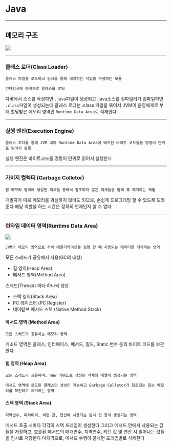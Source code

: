 # Java
---
## 메모리 구조
![](https://img1.daumcdn.net/thumb/R1280x0/?scode=mtistory2&fname=https%3A%2F%2Fblog.kakaocdn.net%2Fdn%2FcQRqku%2Fbtru0vJ6Ixx%2F9qCTW7ChXc80fGfQUrT4B0%2Fimg.png)

---
### 클래스 로더(Class Loader)
```
클래스 파일을 로드하고 링크를 통해 배치하는 작업을 수행하는 모듈

런타임시에 동적으로 클래스를 로딩
```
자바에서 소스를 작성하면 `.java`파일이 생성되고 .java소스를 컴파일러가 컴파일하면 `.class`파일이 생성되는데 클래스 로더는 .class 파일을 묶어서 JVM이 운영체제로 부터 할당받은 메모리 영역인 `Runtime Data Area`로 적재한다

---
### 실행 엔진(Execution Engine)
```
클래스 로더를 통해 JVM 내의 Runtime Data Area에 배치된 바이트 코드들을 명령어 단위로 읽어서 실행
```
실행 엔진은 바이트코드를 명령어 단위로 읽어서 실행한다

---
### 가비지 컬렉터 (Garbage Colletor)
```
힙 메모리 영역에 생성된 객체들 중에서 참조되지 않은 객체들을 탐색 후 제거하는 역할
```
개발자가 따로 메모리를 과닐하지 않아도 되므로, 손쉽게 프로그래밍 할 수 있도록 도와준다
해당 역할을 하는 시간은 정확히 언제인지 알 수 없다

---
### 런타임 데이터 영역(Runtime Data Area)
![](https://img1.daumcdn.net/thumb/R1280x0/?scode=mtistory2&fname=https%3A%2F%2Fblog.kakaocdn.net%2Fdn%2FbZR97z%2FbtrvtdBl1Md%2FLbUk2NVlgDmsKMcBiQ9f4K%2Fimg.png)
```
JVM의 메모리 영역으로 자바 애플리케이션을 실행 할 때 사용되는 데이터를 적재하는 영역
```

모든 스레드가 공유해서 사용(GC의 대상)
- 힙 영역(Heap Area)
- 메서드 영역(Method Area)

스레드(Thread) 마다 하나씩 생성
- 스택 영역(Stack Area)
- PC 레지스터 (PC Register)
- 네이틷브 메서드 스택 (Native Method Stack)

#### 메서드 영역 (Method Area)
```
모든 스레드가 공유하는 메모리 영역
```
메소드 영역은 클래스, 인터페이스, 메서드, 필드, Static 변수 등의 바이트 코드를 보관한다

#### 힙 영역 (Heap Area)
```
모든 스레드가 공유하며, new 키워드로 생성된 객체와 배열이 생성되는 영역

메서드 영역에 로드된 클래스만 생성이 가능하고 Garbage Colletor가 참조되는 않는 메모리를 확인하고 제거하는 영역
```

#### 스택 영역 (Stack Area)
```
지역변수, 파라미터, 리턴 값, 연산에 사용되는 임시 값 등이 생성되는 영역
```
메서드 호출 시마다 각각의 스택 프레임이 생성한다
그리고 메서드 안에서 사용되는 값들을 저장하고, 호출된 메서드의 매개변수, 지역변수, 리턴 값 및 연산 시 일어나는 값들을 임시로 저장한다
마지막으로, 메서드 수행이 끝나면 프레임별로 삭제한다